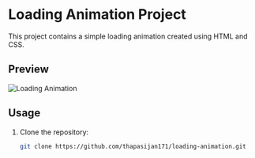 # Loading Animation Project

This project contains a simple loading animation created using HTML and CSS.

## Preview

![Loading Animation](preview.gif)

## Usage

1. Clone the repository:

   ```bash
   git clone https://github.com/thapasijan171/loading-animation.git
